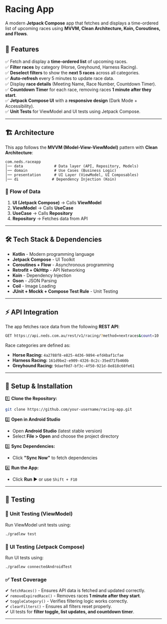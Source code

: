 #  Racing App

A modern **Jetpack Compose** app that fetches and displays a time-ordered list of upcoming races using **MVVM, Clean Architecture, Koin, Coroutines, and Flows**.

## 📌 Features
✅ Fetch and display a **time-ordered list** of upcoming races.  
✅ **Filter races** by category (Horse, Greyhound, Harness Racing).  
✅ **Deselect filters** to show the **next 5 races** across all categories.  
✅ **Auto-refresh** every 5 minutes to update race data.  
✅ Display **race details** (Meeting Name, Race Number, Countdown Timer).  
✅ **Countdown Timer** for each race, removing races **1 minute after they start**.  
✅ **Jetpack Compose UI** with a **responsive design** (Dark Mode + Accessibility).  
✅ **Unit Tests** for ViewModel and UI tests using Jetpack Compose.  

---

## 🏗 Architecture
This app follows the **MVVM (Model-View-ViewModel)** pattern with **Clean Architecture**:

```
com.neds.raceapp
│── data              # Data layer (API, Repository, Models)
│── domain            # Use Cases (Business Logic)
│── presentation      # UI Layer (ViewModel, UI Composables)
│── di               # Dependency Injection (Koin)
```

### 📌 **Flow of Data**
1. **UI (Jetpack Compose)** → Calls **ViewModel**
2. **ViewModel** → Calls **UseCase**
3. **UseCase** → Calls **Repository**
4. **Repository** → Fetches data from API

---

## 🛠 Tech Stack & Dependencies
- **Kotlin** - Modern programming language
- **Jetpack Compose** - UI Toolkit
- **Coroutines + Flow** - Asynchronous programming
- **Retrofit + OkHttp** - API Networking
- **Koin** - Dependency Injection
- **Gson** - JSON Parsing
- **Coil** - Image Loading
- **JUnit + Mockk + Compose Test Rule** - Unit Testing

---

## ⚡ API Integration
The app fetches race data from the following **REST API**:
```bash
GET https://api.neds.com.au/rest/v1/racing/?method=nextraces&count=10
```
Race categories are defined as:
- **Horse Racing:** `4a2788f8-e825-4d36-9894-efd4baf1cfae`
- **Harness Racing:** `161d9be2-e909-4326-8c2c-35ed71fb460b`
- **Greyhound Racing:** `9daef0d7-bf3c-4f50-921d-8e818c60fe61`

---

## 🏃 Setup & Installation
1️⃣ **Clone the Repository:**
```bash
git clone https://github.com/your-username/racing-app.git
```

2️⃣ **Open in Android Studio**
- Open **Android Studio** (latest stable version)
- Select **File > Open** and choose the project directory

3️⃣ **Sync Dependencies:**
- Click **"Sync Now"** to fetch dependencies

4️⃣ **Run the App:**
- Click **Run ▶️** or use `Shift + F10`

---

## 🧪 Testing
### 📌 **Unit Testing (ViewModel)**
Run ViewModel unit tests using:
```bash
./gradlew test
```
### 📌 **UI Testing (Jetpack Compose)**
Run UI tests using:
```bash
./gradlew connectedAndroidTest
```
### **✅ Test Coverage**
✔ `fetchRaces()` - Ensures API data is fetched and updated correctly.  
✔ `removeExpiredRace()` - Removes races **1 minute after they start**.  
✔ `toggleCategory()` - Verifies filtering logic works correctly.  
✔ `clearFilters()` - Ensures all filters reset properly.  
✔ UI tests for **filter toggle, list updates, and countdown timer**.  

---



